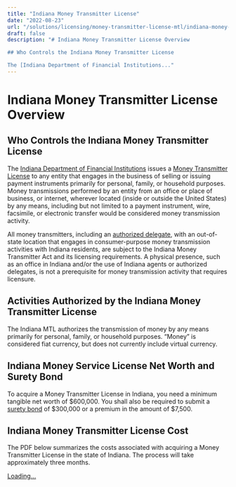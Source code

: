 ```yaml
---
title: "Indiana Money Transmitter License"
date: "2022-08-23"
url: "/solutions/licensing/money-transmitter-license-mtl/indiana-money-transmitter-license/"
draft: false
description: "# Indiana Money Transmitter License Overview

## Who Controls the Indiana Money Transmitter License

The [Indiana Department of Financial Institutions..."
---
```


# Indiana Money Transmitter License Overview

## Who Controls the Indiana Money Transmitter License

The [Indiana Department of Financial Institutions](https://www.in.gov/dfi/) issues a [Money Transmitter License](https://faisalkhan.com/solutions/licensing/what-is-a-money-transmitter-license/) to any entity that engages in the business of selling or issuing payment instruments primarily for personal, family, or household purposes. Money transmissions performed by an entity from an office or place of business, or internet, wherever located (inside or outside the United States) by any means, including but not limited to a payment instrument, wire, facsimile, or electronic transfer would be considered money transmission activity.

All money transmitters, including an [authorized delegate](https://faisalkhan.com/solutions/licensing/authorized-delegate-ad/), with an out-of-state location that engages in consumer-purpose money transmission activities with Indiana residents, are subject to the Indiana Money Transmitter Act and its licensing requirements. A physical presence, such as an office in Indiana and/or the use of Indiana agents or authorized delegates, is not a prerequisite for money transmission activity that requires licensure.

## Activities Authorized by the Indiana Money Transmitter License

The Indiana MTL authorizes the transmission of money by any means primarily for personal, family, or household purposes. “Money” is considered fiat currency, but does not currently include virtual currency.

## Indiana Money Service License Net Worth and Surety Bond

To acquire a Money Transmitter License in Indiana, you need a minimum tangible net worth of $600,000. You shall also be required to submit a [surety bond](https://faisalkhan.com/knowledge-hub/resources-and-references/surety-bond/) of $300,000 or a premium in the amount of $7,500.

## Indiana Money Transmitter License Cost

The PDF below summarizes the costs associated with acquiring a Money Transmitter License in the state of Indiana. The process will take approximately three months.

[Loading...](https://fkhan.gumroad.com/l/indiana-money-transmitter-license-cost)